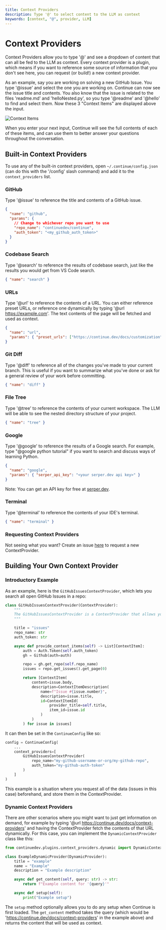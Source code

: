 ```yaml
---
title: Context Providers
description: Type '@' to select content to the LLM as context
keywords: [context, "@", provider, LLM]
---
```


# Context Providers

Context Providers allow you to type '@' and see a dropdown of content that can all be fed to the LLM as context. Every context provider is a plugin, which means if you want to reference some source of information that you don't see here, you can request (or build!) a new context provider.

As an example, say you are working on solving a new GitHub Issue. You type '@issue' and select the one you are working on. Continue can now see the issue title and contents. You also know that the issue is related to the files 'readme.md' and 'helloNested.py', so you type '@readme' and '@hello' to find and select them. Now these 3 "Context Items" are displayed above the input.

![Context Items](/img/context-provider-example.png)

When you enter your next input, Continue will see the full contents of each of these items, and can use them to better answer your questions throughout the conversation.

## Built-in Context Providers

To use any of the built-in context providers, open `~/.continue/config.json` (can do this with the '/config' slash command) and add it to the `context_providers` list.

### GitHub

Type '@issue' to reference the title and contents of a GitHub issue.

```json
{
  "name": "github",
  "params": {
    // Change to whichever repo you want to use
    "repo_name": "continuedev/continue",
    "auth_token": "<my_github_auth_token>"
  }
}
```

### Codebase Search

Type '@search' to reference the results of codebase search, just like the results you would get from VS Code search.

```json
{ "name": "search" }
```

### URLs

Type '@url' to reference the contents of a URL. You can either reference preset URLs, or reference one dynamically by typing '@url https://example.com'. The text contents of the page will be fetched and used as context.

```json
{
  "name": "url",
  "params": { "preset_urls": ["https://continue.dev/docs/customization"] }
}
```

### Git Diff

Type '@diff' to reference all of the changes you've made to your current branch. This is useful if you want to summarize what you've done or ask for a general review of your work before committing.

```json
{ "name": "diff" }
```

### File Tree

Type '@tree' to reference the contents of your current workspace. The LLM will be able to see the nested directory structure of your project.

```json
{ "name": "tree" }
```

### Google

Type '@google' to reference the results of a Google search. For example, type "@google python tutorial" if you want to search and discuss ways of learning Python.

```json
{
  "name": "google",
  "params": { "serper_api_key": "<your serper.dev api key>" }
}
```

Note: You can get an API key for free at [serper.dev](https://serper.dev).

### Terminal

Type '@terminal' to reference the contents of your IDE's terminal.

```json
{ "name": "terminal" }
```

### Requesting Context Providers

Not seeing what you want? Create an issue [here](https://github.com/continuedev/continue/issues/new?assignees=TyDunn&labels=enhancement&projects=&template=feature-request-%F0%9F%92%AA.md&title=) to request a new ContextProvider.

## Building Your Own Context Provider

### Introductory Example

As an example, here is the `GitHubIssuesContextProvider`, which lets you search all open GitHub Issues in a repo:

```python
class GitHubIssuesContextProvider(ContextProvider):
    """
    The GitHubIssuesContextProvider is a ContextProvider that allows you to search GitHub issues in a repo.
    """

    title = "issues"
    repo_name: str
    auth_token: str

    async def provide_context_items(self) -> List[ContextItem]:
        auth = Auth.Token(self.auth_token)
        gh = Github(auth=auth)

        repo = gh.get_repo(self.repo_name)
        issues = repo.get_issues().get_page(0)

        return [ContextItem(
            content=issue.body,
            description=ContextItemDescription(
                name=f"Issue #{issue.number}",
                description=issue.title,
                id=ContextItemId(
                    provider_title=self.title,
                    item_id=issue.id
                )
            )
        ) for issue in issues]
```

It can then be set in the `ContinueConfig` like so:

```python
config = ContinueConfig(
    ...
    context_providers=[
        GitHubIssuesContextProvider(
            repo_name="my-github-username-or-org/my-github-repo",
            auth_token="my-github-auth-token"
        )
    ]
)
```

This example is a situation where you request all of the data (issues in this case) beforehand, and store them in the ContextProvider.

### Dynamic Context Providers

There are other scenarios where you might want to just get information on demand, for example by typing '@url https://continue.dev/docs/context-providers' and having the ContextProvider fetch the contents of that URL dynamically. For this case, you can implement the `DynamicContextProvider` class like this:

```python
from continuedev.plugins.context_providers.dynamic import DynamicContextProvider

class ExampleDynamicProvider(DynamicProvider):
    title = "example"
    name = "Example"
    description = "Example description"

    async def get_content(self, query: str) -> str:
        return f"Example content for '{query}'"

    async def setup(self):
        print("Example setup")
```

The `setup` method optionally allows you to do any setup when Continue is first loaded. The `get_content` method takes the query (which would be 'https://continue.dev/docs/context-providers' in the example above) and returns the content that will be used as context.
